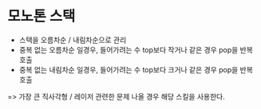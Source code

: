 # 모노톤 스택
- 스택을 오름차순 / 내림차순으로 관리
- 중복 없는 오름차순 일경우, 들어가려는 수 top보다 작거나 같은 경우 pop을 반복 호출
- 중복 없는 내림차순 일경우, 들어가려는 수 top보다 크거나 같은 경우 pop을 반복 호출

=> 가장 큰 직사각형 / 레이저 관련한 문제 나올 경우 해당 스킬을 사용한다. 